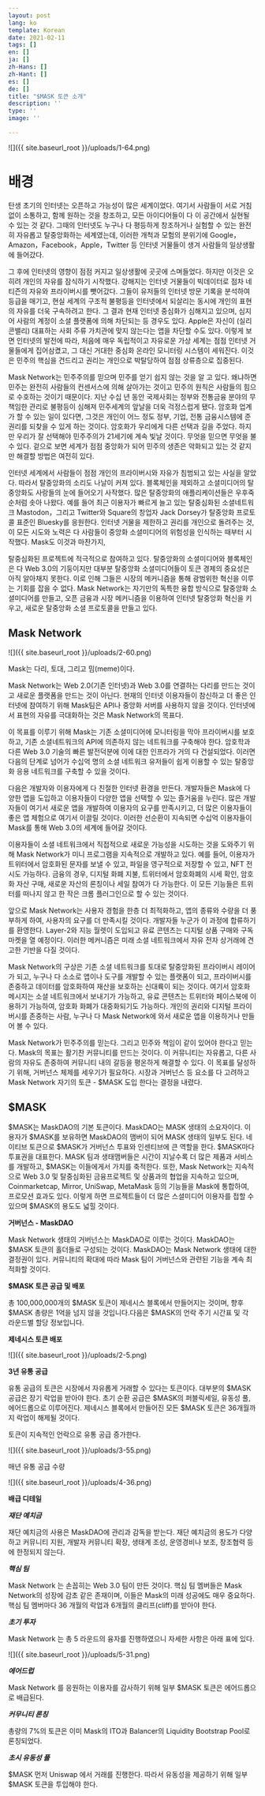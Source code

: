 ```yaml
---
layout: post
lang: ko
template: Korean
date: 2021-02-11
tags: []
en: []
ja: []
zh-Hans: []
zh-Hant: []
es: []
de: []
title: "$MASK 토큰 소개"
description: ''
type: ''
image: ''

---
```

![]({{ site.baseurl_root }}/uploads/1-64.png)

# 배경

탄생 초기의 인터넷는 오픈하고 가능성이 많은 세계이었다. 여기서 사람들이 서로 거침없이 소통하고, 함께 원하는 것을 창조하고, 모든 아이디어들이 다 이 공간에서 실현될 수 있는 것 같다. 그때의 인터넷도 누구나 다 평등하게 창조하거나 실험할 수 있는 완전히 자유롭고 탈중앙화하는 세계였는데, 이러한 개척과 모험의 분위기에 Google，Amazon，Facebook，Apple，Twitter 등 인터넷 거물들이 생겨 사람들의 일상생활에 들어갔다.

그 후에 인터넷의 영향이 점점 커지고 일상생활에 곳곳에 스며들었다. 하지만 이것은 오히려 개인의 자유를 잠식하기 시작했다. 강해지는 인터넷 거물들이 빅데이터로 점차 네티즌의 자유와 프라이버시를 뺏어갔다. 그들이 유저들의 인터넷 방문 기록을 분석하여 등급을 매기고, 현실 세계의 구조적 불평등을 인터넷에서 되살리는 동시에 개인의 표현의 자유를 더욱 구속하려고 한다. 그 결과 현재 인터넷 중심화가 심해지고 있으며, 심지어 사람의 계정이 소셜 플랫폼에 의해 차단되는 등 경우도 있다. Apple은 자신이 (실리콘밸리) 대표하는 사회 주류 가치관에 맞지 않는다는 앱을 차단할 수도 있다. 이렇게 보면 인터넷의 발전에 따라, 처음에 매우 독립적이고 자유로운 가상 세계는 점점 인터넷 거물들에게 집어삼켰고, 그 대신 거대한 중심화 온라인 모니터링 시스템이 세워진다. 이것은 민주의 핵심을 건드리고 권리는 개인으로 박탈당하여 점점 상류층으로 집중된다.

Mask Network는 민주주의를 믿으며 민주를 얻기 쉽지 않는 것을 알 고 있다. 왜냐하면 민주는 완전히 사람들의 컨센서스에 의해 살아가는 것이고 민주의 원칙은 사람들의 힘으로 수호하는 것이기 때문이다. 지난 수십 년 동안 국제사회는 정부와 전통금융 분야의 무책임한 관리로 불평등이 심해져 민주세계의 앞날을 더욱 걱정스럽게 됐다. 암호화 업계가 할 수 있는 일이 있다면, 그것은 개인이 어느 정도 정부, 기업, 전통 금융시스템에 준 권리를 되찾을 수 있게 하는 것이다. 암호화가 우리에게 다른 선택과 길을 주었다. 하지만 우리가 잘 선택해야 민주주의가 21세기에 계속 빛날 것이다. 무엇을 믿으면 무엇을 불 수 있다. 겉으로 보면 세계가 점점 중앙화가 되어 민주의 생존은 악화되고 있는 것 같지만 해결할 방법은 여전히 있다.

인터넷 세계에서 사람들이 점점 개인의 프라이버시와 자유가 침범되고 있는 사실을 알았다. 따라서 탈중앙화의 소리도 나날이 커져 있다. 블록체인을 제외하고 소셜미디어의 탈중앙화도 사랑들의 눈에 들어오기 사작했다. 많은 탈중앙화의 애플리케이션들은 우후죽순처럼 솟아 나왔다. 예를 들어 최근 이용자가 빠르게 늘고 있는 탈중심화된 소셜네트워크 Mastodon，그리고 Twitter와 Square의 창업자 Jack Dorsey가 탈중앙화 프로토콜 표준인 Bluesky를 응원한다. 인터넷 거물을 제한하고 권리를 개인으로 돌려주는 것, 이 모든 시도와 노력은 다 사람들이 중앙화 소셜미디어의 위험성을 인식하는 때부터 시작했다. Mask도 이것과 마찬가지,

탈중심화된 프로젝트에 적극적으로 참여하고 있다. 탈중앙화의 소셜미디어와 블록체인은 다 Web 3.0의 기둥이지만 대부분 탈중앙화 소셜미디어들이 토큰 경제의 중요성은 아직 알아채지 못한다. 이로 인해 그들은 시장의 메커니즘을 통해 광범위한 혁신을 이루는 기회를 잡을 수 없다. Mask Network는 자기만의 독특한 융합 방식으로 탈중앙화 소셜미디어를 만들고, 오픈 금융과 시장 메커니즘을 이용하여 인터넷 탈중앙화 혁신을 키우고, 새로운 탈중앙화 소셜 프로토콜을 만들고 있다.

## Mask Network

![]({{ site.baseurl_root }}/uploads/2-60.png)

Mask는 다리, 토대, 그리고 밈(meme)이다.

Mask Network는 Web 2.0(기존 인터넷)과 Web 3.0를 연결하는 다리를 만드는 것이고 새로운 플랫폼을 만드는 것이 아닌다. 현재의 인터넷 이용자들이 참신하고 더 좋은 인터넷에 참여하기 위해 Mask팀은 API나 중앙화 서버를 사용하지 않을 것이다. 인터넷에서 표현의 자유를 극대화하는 것은 Mask Network의 목표다.

이 목표를 이루기 위해 Mask는 기존 소셜미디어에 모니터링을 막아 프라이버시를 보호하고, 기존 소셜네트워크의 API에 의존하지 않는 네트워크를 구축해야 한다. 암호학과 다른 Web 3.0 기술의 빠른 발전덕분에 이에 대한 인프라가 거의 다 건설되었다. 이러면 다음의 단계로 넘어가 수십억 명의 소셜 네트워크 유저들이 쉽게 이용할 수 있는 탈중앙화 응용 네트워크를 구축할 수 있을 것이다.

다음은 개발자와 이용자에게 다 친절한 인터넷 환경을 만든다. 개발자들은 Mask에 다양한 앱을 도입하고 이용자들이 다양한 앱을 선택할 수 있는 즐거움을 누린다. 많은 개발자들이 여기서 새로운 앱을 개발하여 이용자의 요구를 만족시키고, 더 많은 이용자들이 좋은 앱 체험으로 여기서 이끌릴 것이다. 이러한 선순환이 지속되면 수십억 이용자들이 Mask를 통해 Web 3.0의 세계에 들어갈 것이다.

이용자들이 소셜 네트워크에서 직접적으로 새로운 가능성을 시도하는 것을 도와주기 위해 Mask Network가 미니 프로그램을 지속적으로 개발하고 있다. 예를 들어, 이용자가 트위터에서 암호화된 문자를 보낼 수 있고, 파일을 영구적으로 저장할 수 있고, NFT 전시도 가능하다. 금융의 경우, 디지털 화폐 지불, 트위터에서 암호화폐의 시세 확인, 암호화 자산 구매, 새로운 자산의 론칭이나 세일 참여가 다 가능한다. 이 모든 기능들은 트위터를 떠나지 않고 한 작은 크롬 플러그인으로 할 수 있는 것이다.

앞으로 Mask Network는 사용자 경험을 한층 더 최적화하고, 앱의 종류와 수량을 더 풍부하게 하여, 사용자의 요구를 더 만족시킬 것이다. 개발자들 누군가 이 과정에 합류하기를 환영한다. Layer-2와 지능 월렛이 도입되고 유료 콘텐츠는 디지털 상품 구매와 구독 마켓을 열 예정이다. 이러한 메커니즘은 미래 소셜 네트워크에서 자유 전자 상거래에 견고한 기반을 다질 것이다.

Mask Network의 구상은 기존 소셜 네트워크를 토대로 탈중앙화된 프라이버시 레이어가 되고, 누구나 다 소소로 앱이나 도구를 개발할 수 있는 플랫폼이 되고, 프라이버시를 존중하고 데이터를 암호화하여 재산을 보호하는 신대륙이 되는 것이다. 여기서 암호화 메시지는 소셜 네트워크에서 보내기가 가능하고, 유료 콘텐츠는 트위터와 페이스북에 이용하기 가능하여, 암호화 화폐가 대중화되기도 가능하다. 개인의 권리와 디지털 프라이버시를 존중하는 사람, 누구나 다 Mask Network에 와서 새로운 앱을 이용하거나 만들어 볼 수 있다.

Mask Network가 민주주의를 믿는다. 그리고 민주와 책임이 같이 있어야 한다고 믿는다. Mask의 목표는 활기찬 커뮤니티를 만드는 것이다. 이 커뮤니티는 자유롭고, 다른 사람의 자유도 존중하여 커뮤니티 내의 갈등을 평온하게 해결할 수 있다. 이 목표를 달성하기 위해, 거버넌스 체제를 세우기가 필요하다. 시장과 거버넌스 등 요소를 다 고려하고 Mask Network 자기의 토큰 - $MASK 도입 한다는 결정을 내렸다.

## $MASK

$MASK는 MaskDAO의 기본 토큰이다. MaskDAO는 MASK 생태의 소요자이다. 이용자가 $MASK를 보유하면 MaskDAO의 맴버이 되어 MASK 생태의 일부도 된다. 네이티브 토큰으로 $MASK가 거버넌스 투표와 인센티브에 큰 역할을 한다. $MASK마다 투표권을 대표한다. MASK 팀과 생태맴버들은 시간이 지날수록 더 많은 제품과 서비스를 개발하고, $MASK는 이들에게서 가치를 축적한다. 또한, Mask Network는 지속적으로 Web 3.0 및 탈중심화된 금융프로젝트 및 상품과의 협업을 지속하고 있으며, Coinmarketcap, Mirror, UniSwap, MetaMask 등의 기능들을 Mask에 통합하여, 프로모션 효과도 있다. 이렇게 하면 프로젝트들이 더 많은 스셜미디어 이용자를 접할 수 있으며 $MASK의 용도도 넓힐 것이다.

**거버넌스 - MaskDAO**

Mask Network 생태의 거버넌스는 MaskDAO로 이루는 것이다. MaskDAO는 $MASK 토큰의 홀더들로 구성되는 것이다. MaskDAO는 Mask Network 생태에 대한 결정권이 있다. 커뮤니티의 확대에 따라 Mask 팀이 거버넌스와 관련된 기능을 계속 최적화할 것이다.

**$MASK 토큰 공급 및 배포**

총 100,000,000개의 $MASK 토큰이 제네시스 블록에서 만들어지는 것이며, 향후 $MASK 총량은 1억을 넘지 않을 것입니다.다음은 $MASK의 언락 주기 시간표 및 각 라운드별 할당 정보입니다.

**제네시스 토큰 배포**

![]({{ site.baseurl_root }}/uploads/2-5.png)

**3년 유통 공급**

유통 공급의 토큰은 시장에서 자유롭게 거래할 수 있다는 토큰이다. 대부분의 $MASK 공급은 장기 락업을 받아야 한다. 초기 순환 공급은 $MASK의 퍼블릭세일, 유동성 풀, 에어드롭으로 이루어진다. 제네시스 블록에서 만들어진 모든 $MASK 토큰은 36개월까지 락업이 해제될 것이다.

토큰이 지속적인 언락으로 유통 공급 증가한다.

![]({{ site.baseurl_root }}/uploads/3-55.png)

매년 유통 공급 수량

![]({{ site.baseurl_root }}/uploads/4-36.png)

**배급 디테일**

**_재단 예치금_**

재단 예치금의 사용은 MaskDAO에 관리과 감독을 받는다. 재단 예치금의 용도가 다양하고 커뮤니티 지원, 개발자 커뮤니티 확장, 생태계 조성, 운영경비나 보조, 창조협력 등에 한정되지 않는다.

**_핵심 팀_**

Mask Network 는 손꼽히는 Web 3.0 팀이 만든 것이다. 핵심 팀 멤버들은 Mask Network의 성장에 감초 같은 존재이며, 이들은 Mask의 미래 성공에도 매우 중요하다. 핵심 팀 멤버마다 36 개월의 락업과 6개월의 클리프(cliff)를 받아야 한다.

**_초기 투자_**

Mask Network 는 총 5 라운드의 융자를 진행하였으니 자세한 사항은 아래 표에 있다.

![]({{ site.baseurl_root }}/uploads/5-31.png)

**_에어드럽_**

Mask Network 를 응원하는 이용자를 감사하기 위해 일부 $MASK 토큰은 에어드롭으로 배급된다.

**_커무니티 론칭_**

총량의 7%의 토큰은 이미 Mask의 ITO과 Balancer의 Liquidity Bootstrap Pool로 론칭되었다.

**_초시 유동성 풀_**

$MASK 먼저 Uniswap 에서 거래를 진행한다. 따라서 유동성을 제공하기 위해 일부 $MASK 토큰을 투입해야 한다.